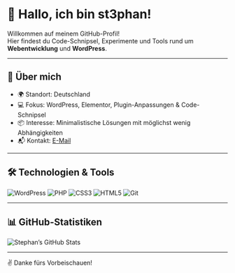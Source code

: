 # 👋 Hallo, ich bin st3phan!

Willkommen auf meinem GitHub-Profil!  
Hier findest du Code-Schnipsel, Experimente und Tools rund um **Webentwicklung** und **WordPress**.

---

## 🚀 Über mich
- 🌍 Standort: Deutschland  
- 💻 Fokus: WordPress, Elementor, Plugin-Anpassungen & Code-Schnipsel
- 📦 Interesse: Minimalistische Lösungen mit möglichst wenig Abhängigkeiten  
- 📬 Kontakt: [E-Mail](mailto:sys@st3phan.de) 

---

## 🛠️ Technologien & Tools
![WordPress](https://img.shields.io/badge/-WordPress-21759B?style=flat&logo=wordpress&logoColor=white)
![PHP](https://img.shields.io/badge/-PHP-777BB4?style=flat&logo=php&logoColor=white)
![CSS3](https://img.shields.io/badge/-CSS3-1572B6?style=flat&logo=css3&logoColor=white)
![HTML5](https://img.shields.io/badge/-HTML5-E34F26?style=flat&logo=html5&logoColor=white)
![Git](https://img.shields.io/badge/-Git-F05032?style=flat&logo=git&logoColor=white)

---

## 📊 GitHub-Statistiken
![Stephan’s GitHub Stats](https://github-readme-stats.vercel.app/api?username=st3phan76&show_icons=true&hide_border=true&count_private=true&theme=default)

---

✌️ Danke fürs Vorbeischauen!
